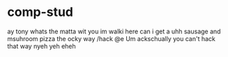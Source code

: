 # comp-stud
ay tony whats the matta wit you
im walki here
can i get a uhh sausage and msuhroom pizza the ocky way
/hack @e
Um ackschually you can't hack that way nyeh yeh eheh

